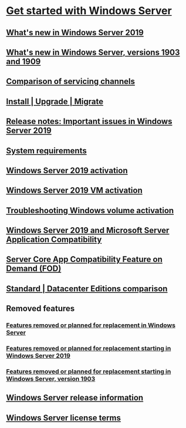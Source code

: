 # [Get started with Windows Server](../get-started/get-started-with-windows-server.md)
## [What's new in Windows Server 2019](../get-started/whats-new-in-windows-server-2019.md)
## [What's new in Windows Server, versions 1903 and 1909](../get-started/whats-new-in-windows-server-1903-1909.md)
## [Comparison of servicing channels](../get-started/servicing-channels-comparison.md)
## [Install | Upgrade | Migrate](../get-started/install-upgrade-migrate.md)
## [Release notes: Important issues in Windows Server 2019](rel-notes-19.md)
## [System requirements](../get-started/hardware-requirements.md)
## [Windows Server 2019 activation](activation-19.md)
## [Windows Server 2019 VM activation](vm-activation-19.md)
## [Troubleshooting Windows volume activation](../get-started/activation-troubleshooting-guide.md)
## [Windows Server 2019 and Microsoft Server Application Compatibility](app-compat-19.md)
## [Server Core App Compatibility Feature on Demand (FOD)](install-fod-19.md)
## [Standard | Datacenter Editions comparison](editions-comparison-19.md)
## Removed features
### [Features removed or planned for replacement in Windows Server](removed-features.md)
### [Features removed or planned for replacement starting in Windows Server 2019](removed-features-19.md)
### [Features removed or planned for replacement starting in Windows Server, version 1903](removed-features-1903.md)
## [Windows Server release information](../get-started/windows-server-release-info.md)
## [Windows Server license terms](../windows-server-licensing/windows-server-licensing.md)
